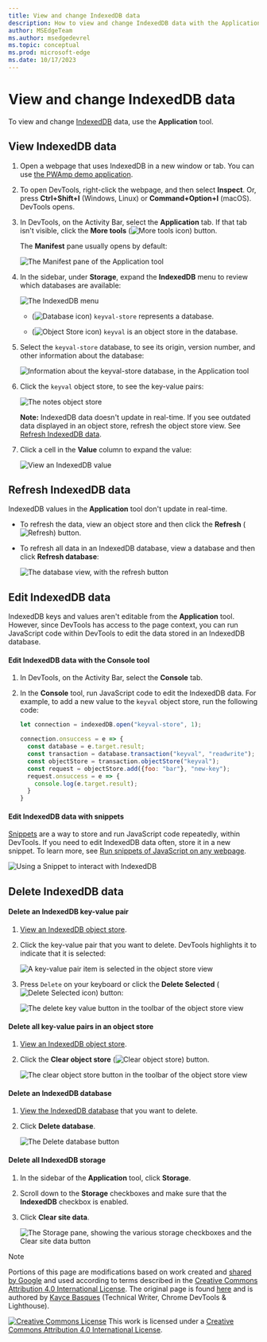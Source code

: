 ```yaml
---
title: View and change IndexedDB data
description: How to view and change IndexedDB data with the Application tool and snippets.
author: MSEdgeTeam
ms.author: msedgedevrel
ms.topic: conceptual
ms.prod: microsoft-edge
ms.date: 10/17/2023
---
```

<!-- Copyright Kayce Basques

   Licensed under the Apache License, Version 2.0 (the "License");
   you may not use this file except in compliance with the License.
   You may obtain a copy of the License at

       https://www.apache.org/licenses/LICENSE-2.0

   Unless required by applicable law or agreed to in writing, software
   distributed under the License is distributed on an "AS IS" BASIS,
   WITHOUT WARRANTIES OR CONDITIONS OF ANY KIND, either express or implied.
   See the License for the specific language governing permissions and
   limitations under the License.  -->
# View and change IndexedDB data

To view and change [IndexedDB](https://developer.mozilla.org/docs/Web/API/IndexedDB_API) data, use the **Application** tool.


<!-- ====================================================================== -->
## View IndexedDB data

1. Open a webpage that uses IndexedDB in a new window or tab. You can use [the PWAmp demo application](https://microsoftedge.github.io/Demos/pwamp/).

1. To open DevTools, right-click the webpage, and then select **Inspect**.  Or, press **Ctrl+Shift+I** (Windows, Linux) or **Command+Option+I** (macOS).  DevTools opens.

1. In DevTools, on the Activity Bar, select the **Application** tab.  If that tab isn't visible, click the **More tools** (![More tools icon](./indexeddb-images/more-tools-icon.png)) button.

   The **Manifest** pane usually opens by default:

   ![The Manifest pane of the Application tool](./indexeddb-images/application-tool-manifest-panel.png)

1. In the sidebar, under **Storage**, expand the **IndexedDB** menu to review which databases are available:

   ![The IndexedDB menu](./indexeddb-images/expanded-indexeddb-menu.png)

   * (![Database icon](./indexeddb-images/database-icon.png)) `keyval-store` represents a database.

   * (![Object Store icon](./indexeddb-images/object-store-icon.png)) `keyval` is an object store in the database.

1. Select the `keyval-store` database, to see its origin, version number, and other information about the database:

   ![Information about the keyval-store database, in the Application tool](./indexeddb-images/database-information.png)

1. Click the `keyval` object store, to see the key-value pairs:

   ![The notes object store](./indexeddb-images/object-store-key-values.png)

   **Note:** IndexedDB data doesn't update in real-time. If you see outdated data displayed in an object store, refresh the object store view. See [Refresh IndexedDB data](#refresh-indexeddb-data).

1. Click a cell in the **Value** column to expand the value:

   ![View an IndexedDB value](./indexeddb-images/expanded-value.png)


<!-- ====================================================================== -->
## Refresh IndexedDB data

IndexedDB values in the **Application** tool don't update in real-time.

*  To refresh the data, view an object store and then click the **Refresh** (![Refresh](./indexeddb-images/reload-icon.png)) button.

*  To refresh all data in an IndexedDB database, view a database and then click **Refresh database**:

   ![The database view, with the refresh button](./indexeddb-images/refresh-db.png)


<!-- ====================================================================== -->
## Edit IndexedDB data

IndexedDB keys and values aren't editable from the **Application** tool.  However, since DevTools has access to the page context, you can run JavaScript code within DevTools to edit the data stored in an IndexedDB database.

#### Edit IndexedDB data with the Console tool

1. In DevTools, on the Activity Bar, select the **Console** tab.

1. In the **Console** tool, run JavaScript code to edit the IndexedDB data. For example, to add a new value to the `keyval` object store, run the following code:
   
   ```javascript
   let connection = indexedDB.open("keyval-store", 1);

   connection.onsuccess = e => {
     const database = e.target.result;
     const transaction = database.transaction("keyval", "readwrite");
     const objectStore = transaction.objectStore("keyval");
     const request = objectStore.add({foo: "bar"}, "new-key");
     request.onsuccess = e => {
       console.log(e.target.result);
     }
   }
   ```

#### Edit IndexedDB data with snippets

[Snippets](../javascript/snippets.md) are a way to store and run JavaScript code repeatedly, within DevTools.  If you need to edit IndexedDB data often, store it in a new snippet. To learn more, see [Run snippets of JavaScript on any webpage](../javascript/snippets.md).

![Using a Snippet to interact with IndexedDB](./indexeddb-images/edit-from-snippet.png)


<!-- ====================================================================== -->
## Delete IndexedDB data

#### Delete an IndexedDB key-value pair

1. [View an IndexedDB object store](#view-indexeddb-data).

1. Click the key-value pair that you want to delete.  DevTools highlights it to indicate that it is selected:

   ![A key-value pair item is selected in the object store view](./indexeddb-images/select-keyval.png)

1. Press `Delete` on your keyboard or click the **Delete Selected** (![Delete Selected icon](./indexeddb-images/delete-icon.png)) button:

   ![The delete key value button in the toolbar of the object store view](./indexeddb-images/delete-keyval.png)

#### Delete all key-value pairs in an object store

1. [View an IndexedDB object store](#view-indexeddb-data).

1. Click the **Clear object store** (![Clear object store](./indexeddb-images/clear-icon.png)) button.

   ![The clear object store button in the toolbar of the object store view](./indexeddb-images/clear-object-store.png)

#### Delete an IndexedDB database

1. [View the IndexedDB database](#view-indexeddb-data) that you want to delete.

1. Click **Delete database**.

   ![The Delete database button](./indexeddb-images/delete-database.png)

#### Delete all IndexedDB storage

1. In the sidebar of the **Application** tool, click **Storage**.

1. Scroll down to the **Storage** checkboxes and make sure that the **IndexedDB** checkbox is enabled.

1. Click **Clear site data**.

   ![The Storage pane, showing the various storage checkboxes and the Clear site data button](./indexeddb-images/clear-site-data.png)


<!-- ====================================================================== -->
> [!NOTE]
> Portions of this page are modifications based on work created and [shared by Google](https://developers.google.com/terms/site-policies) and used according to terms described in the [Creative Commons Attribution 4.0 International License](https://creativecommons.org/licenses/by/4.0).
> The original page is found [here](https://developer.chrome.com/docs/devtools/storage/indexeddb/) and is authored by [Kayce Basques](https://developers.google.com/web/resources/contributors#kayce-basques) (Technical Writer, Chrome DevTools \& Lighthouse).

[![Creative Commons License](../../media/cc-logo/88x31.png)](https://creativecommons.org/licenses/by/4.0)
This work is licensed under a [Creative Commons Attribution 4.0 International License](https://creativecommons.org/licenses/by/4.0).
